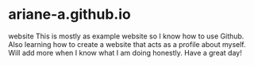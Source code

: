 # ariane-a.github.io
website
This is mostly as example website so I know how to use Github.
Also learning how to create a website that acts as a profile about myself.
Will add more when I know what I am doing honestly.
Have a great day!
